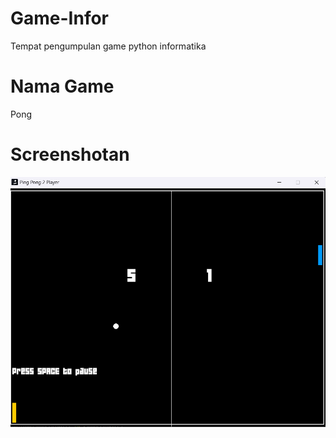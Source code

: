 # Game-Infor
Tempat pengumpulan game python informatika
# Nama Game
Pong
# Screenshotan
![screenshot](ya.png)
